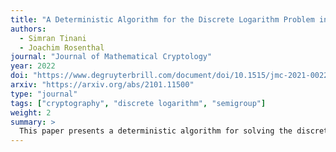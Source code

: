 ```yaml
---
title: "A Deterministic Algorithm for the Discrete Logarithm Problem in a Semigroup"
authors:
  - Simran Tinani
  - Joachim Rosenthal
journal: "Journal of Mathematical Cryptology"
year: 2022
doi: "https://www.degruyterbrill.com/document/doi/10.1515/jmc-2021-0022/html?lang=en"
arxiv: "https://arxiv.org/abs/2101.11500"
type: "journal"
tags: ["cryptography", "discrete logarithm", "semigroup"]
weight: 2
summary: >
  This paper presents a deterministic algorithm for solving the discrete logarithm problem in a semigroup. It also gives an analysis of the success rates of the existing probabilistic algorithms, which were so far only conjectured or stated loosely.
---
```

